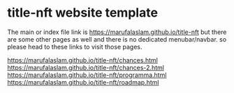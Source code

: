 # title-nft website template


The main or index file link is https://marufalaslam.github.io/title-nft
but there are some other pages as well and there is no dedicated menubar/navbar. so please head to these links to visit those pages.

https://marufalaslam.github.io/title-nft/chances.html
https://marufalaslam.github.io/title-nft/chances-2.html
https://marufalaslam.github.io/title-nft/programma.html
https://marufalaslam.github.io/title-nft/roadmap.html
